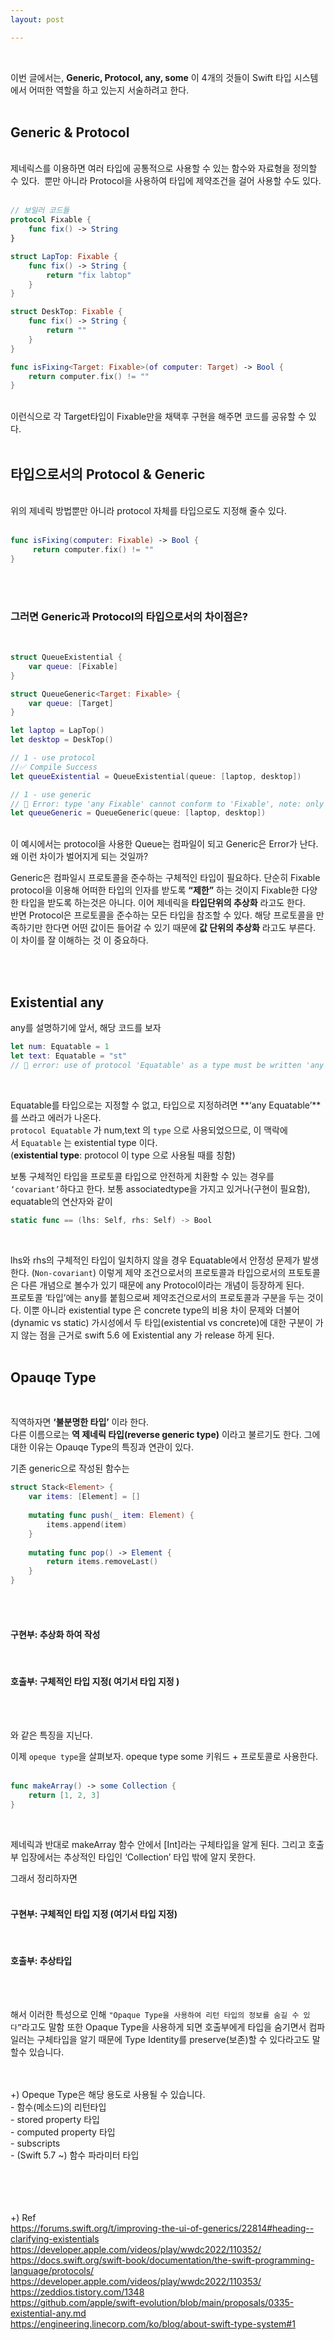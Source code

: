 ```yaml
---
layout: post

---
```

<br/>

이번 글에서는, **Generic, Protocol, any, some** 이 4개의 것들이 Swift 타입 시스템에서 어떠한 역할을 하고 있는지 서술하려고 한다. 
<br>
<br>

## Generic & Protocol
<br>
제네릭스를 이용하면 여러 타입에 공통적으로 사용할 수 있는 함수와 자료형을 정의할 수 있다.  뿐만 아니라 Protocol을 사용하여 타입에 제약조건을 걸어 사용할 수도 있다. 
<br>
<br>

```swift
// 보일러 코드들
protocol Fixable {
    func fix() -> String
}

struct LapTop: Fixable {
    func fix() -> String {
        return "fix labtop"
    }
}

struct DeskTop: Fixable {
    func fix() -> String {
        return ""
    }
}

func isFixing<Target: Fixable>(of computer: Target) -> Bool {
    return computer.fix() != ""
}
```
<br>
이런식으로 각 Target타입이 Fixable만을 채택후 구현을 해주면 코드를 공유할 수 있다. 

<br>
<br>

## 타입으로서의 Protocol & Generic 
<br>
위의 제네릭 방법뿐만 아니라 protocol 자체를  타입으로도 지정해 줄수 있다.
<br>
<br>

```swift
func isFixing(computer: Fixable) -> Bool {
     return computer.fix() != ""
}
```
<br>
<br>

### 그러면 Generic과 Protocol의 타입으로서의 차이점은?
<br>

```swift
struct QueueExistential {
    var queue: [Fixable]
}

struct QueueGeneric<Target: Fixable> {
    var queue: [Target]
}

let laptop = LapTop()
let desktop = DeskTop()

// 1 - use protocol
//✅ Compile Success
let queueExistential = QueueExistential(queue: [laptop, desktop])

// 1 - use generic
// 🔴 Error: type 'any Fixable' cannot conform to 'Fixable', note: only concrete types such as structs, enums and classes can conform to protocols
let queueGeneric = QueueGeneric(queue: [laptop, desktop])
```
<br>
이 예시에서는 protocol을 사용한 Queue는 컴파일이 되고 Generic은 Error가 난다. 왜 이런 차이가 벌어지게 되는 것일까?<br>

Generic은 컴파일시 프로토콜을 준수하는 구체적인 타입이 필요하다. 단순히 Fixable protocol을 이용해 어떠한 타입의 인자를 받도록 **“제한”** 하는 것이지 Fixable한 다양한 타입을 받도록 하는것은 아니다. 이어 제네릭을 **타입단위의 추상화** 라고도 한다.<br>
 반면 Protocol은 프로토콜을 준수하는 모든 타입을 참조할 수 있다. 해당 프로토콜을 만족하기만 한다면 어떤 값이든 들어갈 수 있기 때문에 **값 단위의 추상화** 라고도 부른다.  이 차이를 잘 이해하는 것 이 중요하다.

<br>
<br>

## Existential any <br>
any를 설명하기에 앞서, 해당 코드를 보자
<br>

```swift
let num: Equatable = 1 
let text: Equatable = "st"
// 🔴 error: use of protocol 'Equatable' as a type must be written 'any Equatable'
```
<br>

Equatable를 타입으로는 지정할 수 없고, 타입으로 지정하려면 **‘any Equatable’**를 쓰라고 에러가 나온다. <br>
`protocol Equatable` 가 num,text 의 `type` 으로 사용되었으므로, 이 맥락에서 `Equatable` 는 existential type 이다.<br>
(**existential type**: protocol 이 type 으로 사용될 때를 칭함)
<br>

보통 구체적인 타입을 프로토콜 타입으로 안전하게 치환할 수 있는 경우를 `‘covariant’`하다고 한다. 보통 associatedtype을 가지고 있거나(구현이 필요함), equatable의 연산자와 같이 
<br>

```swift 
static func == (lhs: Self, rhs: Self) -> Bool
```
<br>

lhs와 rhs의 구체적인 타입이 일치하지 않을 경우 Equatable에서 안정성 문제가 발생한다. (`Non-covariant`)
이렇게 제약 조건으로서의 프로토콜과 타입으로서의 프토토콜은 다른 개념으로 볼수가 있기 때문에 any Protocol이라는 개념이 등장하게 된다. <br>
프로토콜 ‘타입’에는 any를 붙힘으로써 제약조건으로서의 프로토콜과 구분을 두는 것이다. 
이뿐 아니라 existential type 은 concrete type의 비용 차이 문제와 더불어 (dynamic vs static) 가시성에서 두 타입(existential vs concrete)에 대한 구분이 가지 않는 점을 근거로 swift 5.6 에 Existential any
가 release 하게 된다.
<br>
<br>

## Opauqe Type
<br>

직역하자면 **‘불분명한 타입’** 이라 한다. <br>
다른 이름으로는 **역 제네릭 타입(reverse generic type)** 이라고 불르기도 한다. 
그에 대한 이유는 Opauqe Type의 특징과 연관이 있다. 
<br>

기존 generic으로 작성된 함수는 
<br>

```swift 
struct Stack<Element> {
    var items: [Element] = []
    
    mutating func push(_ item: Element) {
        items.append(item)
    }
    
    mutating func pop() -> Element {
        return items.removeLast()
    }
}
```
<br>
<br>

#### 구현부: 추상화 하여 작성

<br>

#### 호출부: 구체적인 타입 지정( 여기서 타입 지정 )
<br>
<br>

와 같은 특징을 지닌다.

이제 `opeque type`을 살펴보자. 
opeque type some 키워드 + 프로토콜로 사용한다.
<br>
<br>
```swift
func makeArray() -> some Collection {
    return [1, 2, 3]
}
```
<br>

제네릭과 반대로 makeArray 함수 안에서 [Int]라는 구체타입을 알게 된다.
그리고 호출부 입장에서는 추상적인 타입인 ‘Collection’ 타입 밖에 알지 못한다. 

그래서 정리하자면 
<br>
<br>

#### 구현부: 구체적인 타입 지정 (여기서 타입 지정)
<br>

#### 호출부: 추상타입
<br>
<br>

해서 이러한 특성으로 인해 `"Opaque Type을 사용하여 리턴 타입의 정보를 숨길 수 있다”`라고도 말함
또한 Opaque Type을 사용하게 되면 호출부에게 타입을 숨기면서 컴파일러는 구체타입을 알기 때문에 Type Identity를 preserve(보존)할 수 있다라고도 말할수 있습니다. 

<br>
<br>
+) Opeque Type은 해당 용도로 사용될 수 있습니다.
<br>
- 함수(메소드)의 리턴타입<br>
- stored property 타입<br>
- computed property 타입 <br>
- subscripts<br>
- (Swift 5.7 ~) 함수 파라미터 타입<br>

<br>
<br>
<br>
<br>

+) Ref<br>
https://forums.swift.org/t/improving-the-ui-of-generics/22814#heading--clarifying-existentials<br>
https://developer.apple.com/videos/play/wwdc2022/110352/<br>
https://docs.swift.org/swift-book/documentation/the-swift-programming-language/protocols/<br>
https://developer.apple.com/videos/play/wwdc2022/110353/<br>
https://zeddios.tistory.com/1348<br>
https://github.com/apple/swift-evolution/blob/main/proposals/0335-existential-any.md<br>
https://engineering.linecorp.com/ko/blog/about-swift-type-system#1<br>
<br>

